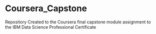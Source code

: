 # Coursera_Capstone
Repository Created to the Coursera final capstone module assignment to the IBM Data Science Professional Certificate
